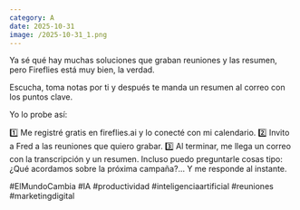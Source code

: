 ```yaml
--- 
category: A 
date: 2025-10-31 
image: /2025-10-31_1.png 
--- 
```


Ya sé qué hay muchas soluciones que graban reuniones y las resumen, pero Fireflies está muy bien, la verdad. 

Escucha, toma notas por ti y después te manda un resumen al correo con los puntos clave.

Yo lo probe así:

1️⃣ Me registré gratis en fireflies.ai y lo conecté con mi calendario.
2️⃣ Invito a Fred a las reuniones que quiero grabar. 
3️⃣ Al terminar, me llega un correo con la transcripción y un resumen. Incluso puedo preguntarle cosas tipo: ¿Qué acordamos sobre la próxima campaña?... Y me responde al instante.

#ElMundoCambia
#IA #productividad #inteligenciaartificial #reuniones #marketingdigital